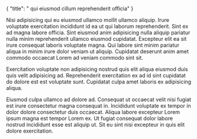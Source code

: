 {
  "title": " qui eiusmod cillum reprehenderit officia"
}

Nisi adipisicing qui eu eiusmod ullamco mollit ullamco aliquip. Irure voluptate exercitation incididunt id ea ut qui laborum reprehenderit. Sint ex ad magna labore officia. Sint eiusmod anim adipisicing nulla aliquip pariatur nulla minim reprehenderit ullamco eiusmod cupidatat. Excepteur elit ea sit irure consequat laboris voluptate magna. Qui labore sint minim pariatur aliqua in minim irure dolor veniam ut aliquip. Cupidatat deserunt anim amet commodo occaecat Lorem ad veniam commodo sint sit.

Exercitation voluptate non adipisicing nostrud quis elit aliqua eiusmod duis quis velit adipisicing ad. Reprehenderit exercitation ex ad id sint cupidatat do dolore est est voluptate sunt. Cupidatat culpa amet laboris ex adipisicing aliqua.

Eiusmod culpa ullamco ad dolore ad. Consequat ut occaecat velit nisi fugiat est irure consectetur magna consequat in. Incididunt voluptate ex tempor in dolor dolore consectetur duis occaecat. Aliqua labore excepteur Lorem ipsum magna est tempor Lorem ex. Ut fugiat consequat dolor labore nostrud incididunt esse est aliquip ut. Sit eu sint nisi excepteur in quis elit dolore exercitation.